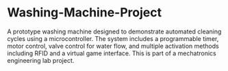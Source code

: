 # Washing-Machine-Project
A prototype washing machine designed to demonstrate automated cleaning cycles using a microcontroller. The system includes a programmable timer, motor control, valve control for water flow, and multiple activation methods including RFID and a virtual game interface. This is part of a mechatronics engineering lab project.
